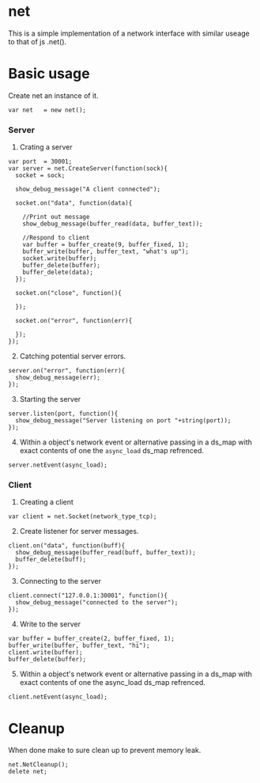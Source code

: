 # net
This is a simple implementation of a network interface with similar useage to that of js .net().

# Basic usage
Create net an instance of it.
```
var net   = new net();
```

### Server
1. Crating a server
```
var port  = 30001;
var server = net.CreateServer(function(sock){
  socket = sock;
  
  show_debug_message("A client connected");
  
  socket.on("data", function(data){
    
    //Print out message
    show_debug_message(buffer_read(data, buffer_text));
    
    //Respond to client 
    var buffer = buffer_create(9, buffer_fixed, 1);
    buffer_write(buffer, buffer_text, "what's up");
    socket.write(buffer);
    buffer_delete(buffer);
    buffer_delete(data);
  });
  
  socket.on("close", function(){
  
  });
  
  socket.on("error", function(err){
  
  });
});
```
2. Catching potential server errors.
```
server.on("error", function(err){
  show_debug_message(err);
});
```
3. Starting the server
```
server.listen(port, function(){
  show_debug_message("Server listening on port "+string(port));
});
```
4. Within a object's network event or alternative passing in a ds_map with exact contents of one the ```async_load``` ds_map refrenced. 
```
server.netEvent(async_load);
```

### Client
1. Creating a client
```
var client = net.Socket(network_type_tcp);
```
2. Create listener for server messages.
```
client.on("data", function(buff){
  show_debug_message(buffer_read(buff, buffer_text));
  buffer_delete(buff);
});
```
3. Connecting to the server
```
client.connect("127.0.0.1:30001", function(){
  show_debug_message("connected to the server");
});
```
4. Write to the server
```
var buffer = buffer_create(2, buffer_fixed, 1);
buffer_write(buffer, buffer_text, "hi");
client.write(buffer);
buffer_delete(buffer);
```
5. Within a object's network event or alternative passing in a ds_map with exact contents of one the async_load ds_map refrenced.
```
client.netEvent(async_load);
```

# Cleanup
When done make to sure clean up to prevent memory leak.
```
net.NetCleanup();
delete net;
```
